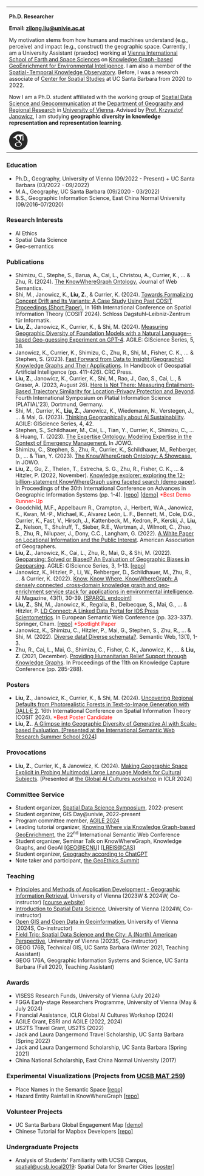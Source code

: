 <table border="0">
  <tr>
    <td width="100%">
      <p><b>Ph.D. Researcher</b></p>
      <p><b>Email: <a href="mailto:zilong.liu@univie.ac.at">zilong.liu@univie.ac.at</a></b></p>
      <p>My motivation stems from how humans and machines understand (e.g., perceive) and impact (e.g., construct) the geographic space. Currently, I am a University Assistant (praedoc) working at <a href="https://visess.univie.ac.at">Vienna International School of Earth and Space Sciences</a> on <a href="https://visess.univie.ac.at/how-to-apply/visess-2022-spring-call-phd-projects/knowledge-graph-based-geoenrichment-for-environmental-intelligence/">Knowledge Graph-based GeoEnrichment for Environmental Intelligence</a>. I am also a member of the <a href="https://stko-lab.github.io/">Spatial-Temporal Knowledge Observatory</a>. Before, I was a research associate of <a href="https://spatial.ucsb.edu/people/alumni">Center for Spatial Studies</a> at UC Santa Barbara from 2020 to 2022.</p>
      <p>Now I am a Ph.D. student affiliated with the working group of <a href="https://geographie.univie.ac.at/arbeitsgruppen/kartographie-und-geoinformation/">Spatial Data Science and Geocommunication</a> at the <a href="https://geographie.univie.ac.at/en/">Department of Geography and Regional Research</a> in <a href="https://www.univie.ac.at/en/">University of Vienna</a>. Advised by <a href="https://www.univie.ac.at/forschung/forschung-im-ueberblick/neue-professuren/neue-professuren/artikel/univ-prof-dr-krzysztof-janowicz/">Prof. Krzysztof Janowicz</a>, I am studying <b>geographic diversity in knowledge representation and representation learning</b>.</p>
      <a href="https://scholar.google.com/citations?user=UqappoUAAAAJ&hl=en"><img src="google-scholar.png" height="10%" width="10%"/></a>
    </td>
  </tr>
</table>

### Education
- Ph.D., Geography, University of Vienna (09/2022 - Present) + UC Santa Barbara (03/2022 - 09/2022)
- M.A., Geography, UC Santa Barbara (09/2020 - 03/2022)
- B.S., Geographic Information Science, East China Normal University (09/2016-07/2020)

### Research Interests
- AI Ethics
- Spatial Data Science
- Geo-semantics

### Publications
- Shimizu, C., Stephe, S., Barua, A., Cai, L., Christou, A., Currier, K., ... & Zhu, R. (2024). <a href="https://www.sciencedirect.com/science/article/pii/S1570826824000283">The KnowWhereGraph Ontology.</a> Journal of Web Semantics.
- Shi, M., Janowicz, K., <b>Liu, Z.</b>, & Currier, K. (2024). <a href="https://drops.dagstuhl.de/storage/00lipics/lipics-vol315-cosit2024/LIPIcs.COSIT.2024.23/LIPIcs.COSIT.2024.23.pdf">Towards Formalizing Concept Drift and Its Variants: A Case Study Using Past COSIT Proceedings (Short Paper).</a> In 16th International Conference on Spatial Information Theory (COSIT 2024). Schloss Dagstuhl–Leibniz-Zentrum für Informatik.
- <b>Liu, Z.</b>, Janowicz, K., Currier, K., & Shi, M. (2024). <a href="https://agile-giss.copernicus.org/articles/5/38/2024/agile-giss-5-38-2024.pdf">Measuring Geographic Diversity of Foundation Models with a Natural Language--based Geo-guessing Experiment on GPT-4</a>. AGILE: GIScience Series, 5, 38.
- Janowicz, K., Currier, K., Shimizu, C., Zhu, R., Shi, M., Fisher, C. K., ... & Stephen, S. (2023). <a href="https://www.taylorfrancis.com/chapters/edit/10.1201/9781003308423-21/fast-forward-data-insight-geographic-knowledge-graphs-applications-krzysztof-janowicz-kitty-currier-cogan-shimizu-rui-zhu-meilin-shi-colby-fisher-dean-rehberger-pascal-hitzler-zilong-liu-shirly-stephen">Fast Forward from Data to Insight:(Geographic) Knowledge Graphs and Their Applications</a>. In Handbook of Geospatial Artificial Intelligence (pp. 411-426). CRC Press.
- <b>Liu, Z.</b>, Janowicz, K., Currier, K., Shi, M., Rao, J., Gao, S., Cai, L., & Graser, A. (2023, August 26). <a href="https://zenodo.org/records/8286277/files/Z%20Liu,%20K%20Janowicz,%20K%20Currier,%20M%20Shi,%20J%20Rao,%20S%20Gao,%20L%20Cai,%20and%20A%20Graser%20-%20Here%20Is%20Not%20There,%20Measuring%20Entailment-Based%20Trajectory%20Similarity%20for%20Location-Privacy%20Protection%20and%20Beyond.pdf">Here Is Not There: Measuring Entailment-Based Trajectory Similarity for Location-Privacy Protection and Beyond</a>. Fourth International Symposium on Platial Information Science (PLATIAL'23), Dortmund, Germany.
- Shi, M., Currier, K., <b>Liu, Z.</b>, Janowicz, K., Wiedemann, N., Verstegen, J., ... & Mai, G. (2023). <a href="https://agile-giss.copernicus.org/articles/4/42/2023/agile-giss-4-42-2023.pdf">Thinking Geographically about AI Sustainability</a>. AGILE: GIScience Series, 4, 42.
- Stephen, S., Schildhauer, M., Cai, L., Tian, Y., Currier, K., Shimizu, C., ... & Huang, T. (2023). <a href="https://ceur-ws.org/Vol-3637/paper47.pdf">The Expertise Ontology: Modeling Expertise in the Context of Emergency Management.</a> In JOWO.
- Shimizu, C., Stephen, S., Zhu, R., Currier, K., Schildhauer, M., Rehberger, D., ... & Tian, Y. (2023). <a href="https://ceur-ws.org/Vol-3637/paper46.pdf">The KnowWhereGraph Ontology: A Showcase.</a> In JOWO.
- <b>Liu, Z.</b>, Gu, Z., Thelen, T., Estrecha, S. G., Zhu, R., Fisher, C. K., ... & Hitzler, P. (2022, November). <a href="https://doi.org/10.1145/3557915.3561009">Knowledge explorer: exploring the 12-billion-statement KnowWhereGraph using faceted search (demo paper)</a>. In Proceedings of the 30th International Conference on Advances in Geographic Information Systems (pp. 1-4). <a href="https://github.com/KnowWhereGraph/kwg-faceted-search">[repo]</a> <a href="https://stko-kwg.geog.ucsb.edu/">[demo]</a> <span style="color:red">*Best Demo Runner-Up</span>
- Goodchild, M.F., Appelbaum R., Crampton, J., Herbert, W.A., Janowicz, K., Kwan, M.-P., Michael, K., Alvarez León, L. F., Bennett, M., Cole, D.G., Currier, K., Fast, V., Hirsch, J., Kattenbeck, M., Kedron, P., Kerski, J., <b>Liu, Z.</b>, Nelson, T., Shulruff, T., Sieber, R.E., Wertman, J., Wilmott, C., Zhao, B., Zhu, R., Nilupaer, J., Dony, C.C., Langham, G. (2022). <a href="https://doi.org/10.14433/2017.0113">A White Paper on Locational Information and the Public Interest</a>. American Association of Geographers.
- <b>Liu, Z.</b>, Janowicz, K., Cai, L., Zhu, R., Mai, G., & Shi, M. (2022). <a href="https://agile-giss.copernicus.org/articles/3/9/2022/agile-giss-3-9-2022.pdf">Geoparsing: Solved or Biased? An Evaluation of Geographic Biases in Geoparsing</a>. AGILE: GIScience Series, 3, 1-13. <a href="https://github.com/zilongliu-geo/Geoparsing-Solved-Or-Biased">[repo]</a>
- Janowicz, K., Hitzler, P., Li, W., Rehberger, D., Schildhauer, M., Zhu, R., ... & Currier, K. (2022). <a href="https://onlinelibrary.wiley.com/doi/pdf/10.1002/aaai.12043">Know, Know Where, KnowWhereGraph: A densely connected, cross‐domain knowledge graph and geo‐enrichment service stack for applications in environmental intelligence</a>. AI Magazine, 43(1), 30-39. <a href="https://stko-kwg.geog.ucsb.edu/graphdb">[SPARQL endpoint]</a>
- <b>Liu, Z.</b>, Shi, M., Janowicz, K., Regalia, B., Delbecque, S., Mai, G., ... & Hitzler, P. <a href="https://2022.eswc-conferences.org/wp-content/uploads/2022/05/paper_80_Liu_et_al.pdf">LD Connect: A Linked Data Portal for IOS Press Scientometrics</a>. In European Semantic Web Conference (pp. 323-337). Springer, Cham. <a href="https://github.com/stko-lab/LD-Connect">[repo]</a> <span style="color:red">*Spotlight Paper</span>
- Janowicz, K., Shimizu, C., Hitzler, P., Mai, G., Stephen, S., Zhu, R., ... & Shi, M. (2022). <a href="https://content.iospress.com/download/semantic-web/sw210453?id=semantic-web%2Fsw210453">Diverse data! Diverse schemata?</a>. Semantic Web, 13(1), 1-3.
- Zhu, R., Cai, L., Mai, G., Shimizu, C., Fisher, C. K., Janowicz, K., ... & <b>Liu, Z</b>. (2021, December). <a href="https://dl.acm.org/doi/pdf/10.1145/3460210.3493581">Providing Humanitarian Relief Support through Knowledge Graphs</a>. In Proceedings of the 11th on Knowledge Capture Conference (pp. 285-288).

### Posters
- <b>Liu, Z.</b>, Janowicz, K., Currier, K., & Shi, M. (2024). <a href="https://www.researchgate.net/publication/384730248_Uncovering_Regional_Defaults_from_Photorealistic_Forests_in_Text-to-Image_Generation_with_DALLE_2">Uncovering Regional Defaults from Photorealistic Forests in Text-to-Image Generation with DALL·E 2</a>. 16th International Conference on Spatial Information Theory (COSIT 2024). <span style="color:red">*Best Poster Candidate</span>
- <b>Liu, Z.</b>. <a href="https://github.com/zilongliu-geo/zilongliu-geo.github.io/blob/main/_ISWS_2024_Poster__A_Glimpse_into_Geographic_Diversity_of_GenAI_with_Scale_based_Evaluation.pdf">A Glimpse into Geographic Diversity of Generative AI with Scale-based Evaluation. [Presented at <a href="https://2024.semanticwebschool.org/poster-wednesday.html">the International Semantic Web Research Summer School 2024</a>]

### Provocations
- <b>Liu, Z.</b>, Currier, K., & Janowicz, K. (2024). <a href="https://globalaicultures.github.io/pdf/15_making_geographic_space_explic.pdf">Making Geographic Space Explicit in Probing Multimodal Large Language Models for Cultural Subjects</a>. [Presented at <a href="https://globalaicultures.github.io/">the Global AI Cultures workshop</a> in ICLR 2024]

### Committee Service
- Student organizer, <a href='https://geographie.univie.ac.at/en/working-groups/spatial-data-science-and-geocommunication/events/sdss/'>Spatial Data Science Symposium</a>, 2022-present
- Student organizer, GIS Day@univie, 2022-present
- Program committee member, <a href='https://agile-gi.eu/conference-2024/committees-2024'>AGILE 2024</a>
- Leading tutorial organizer, <a href='https://knowwheregraph.github.io/kg-geoenrichment-tutorial-iswc2023/'>Knowing Where via Knowledge Graph-based GeoEnrichment</a>, the 22<sup>nd</sup> International Semantic Web Conference
- Student organizer, Seminar Talk on KnowWhereGraph, Knowledge Graphs, and GeoAI <a href='mmexport1717331590278.jpg'>[GEO@ECNU]</a> <a href='mmexport1717331585075.jpg'>[LREIS@CAS]</a> 
- Student organizer, <a href='https://geographie.univie.ac.at/arbeitsgruppen/kartographie-und-geoinformation/publikationen/detailansicht/news/geography-according-to-chatgpt/'>Geography according to ChatGPT</a>
- Note taker and participant, <a href="https://www.aag.org/events/summit-on-locational-information-and-the-public-interest/">the GeoEthics Summit</a>

### Teaching
- <a href='https://ufind.univie.ac.at/en/course.html?lv=290061&semester=2023W'>Principles and Methods of Application Development - Geographic Information Retrieval</a>, University of Vienna (2023W & 2024W, Co-instructor) <a href="https://meilinshi.github.io/290061-Geographic-Information-Retrieval/intro.html">[course website]</a>
- <a href="https://ufind.univie.ac.at/en/course.html?lv=290003&semester=2024W">Introduction to Spatial Data Science</a>, University of Vienna (2024W, Co-instructor)
- <a href='https://ufind.univie.ac.at/en/course.html?lv=290006&semester=2024S'>Open GIS and Open Data in Geoinformation</a>, University of Vienna (2024S, Co-instructor)
- <a href='https://ufind.univie.ac.at/en/course.html?lv=290023&semester=2023S'>Field Trip: Spatial Data Science and the City: A (North) American Perspective</a>, University of Vienna (2023S, Co-instructor)
- GEOG 176B, Technical GIS, UC Santa Barbara (Winter 2021, Teaching Assistant)
- GEOG 176A, Geographic Information Systems and Science, UC Santa Barbara (Fall 2020, Teaching Assistant)

### Awards
- VISESS Research Funds, University of Vienna (July 2024)
- FGGA Early-stage Researchers Programme, University of Vienna (May & July 2024)
- Financial Assistance, ICLR Global AI Cultures Workshop (2024)
- AGILE Grant, ESRI and AGILE (2022, 2024)
- US2TS Travel Grant, US2TS (2022)
- Jack and Laura Dangermond Travel Scholarship, UC Santa Barbara (Spring 2022)
- Jack and Laura Dangermond Scholarship, UC Santa Barbara (Spring 2021)
- China National Scholarship, East China Normal University (2017)

### Experimental Visualizations (Projects from <a href="https://vislab.mat.ucsb.edu/courses.html">UCSB MAT 259</a>)
- Place Names in the Semantic Space <a href="https://vislab.mat.ucsb.edu/2022/p2/ZilongLiu/Project2_Zilong_Liu.html">[repo]</a>
- Hazard Entity Rainfall in KnowWhereGraph <a href="https://vislab.mat.ucsb.edu/2022/p3/ZilongLiu/Project3_Zilong_Liu.html">[repo]</a>

### Volunteer Projects
- UC Santa Barbara Global Engagement Map <a href="https://map.globalengagement.ucsb.edu/">[demo]</a>
- Chinese Tutorial for Mapbox Developers <a href="https://github.com/mapbox-developer-group/Chinese-Tutorial">[repo]</a>

### Undergraduate Projects
- Analysis of Students' Familiarity with UCSB Campus, <a href="https://spatial.ucsb.edu/sites/default/files/2022-04/2019-Agenda.pdf">spatial@ucsb.local2019: Spatial Data for Smarter Cities</a> <a href="https://spatial.ucsb.edu/sites/default/files/2022-04/spatial%40local%202019%20Posters.pdf">[poster]</a>
